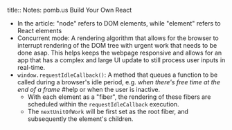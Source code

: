 title:: Notes: pomb.us Build Your Own React

- In the article: "node" refers to DOM elements, while "element" refers to React elements
- Concurrent mode: A rendering algorithm that allows for the browser to interrupt rendering of the DOM tree with urgent work that needs to be done asap. This helps keeps the webpage responsive and allows for an app that has a complex and large UI update to still process user inputs in real-time.
- `window.requestIdleCallback()`: A method that queues a function to be called during a browser's idle period, e.g. *when there's free time at the end of a frame* #help or when the user is inactive.
	- With each element as a "fiber", the rendering of these fibers are scheduled within the `requestIdleCallback` execution.
	- The `nextUnitOfWork` will be first set as the root fiber, and subsequently the element's children.